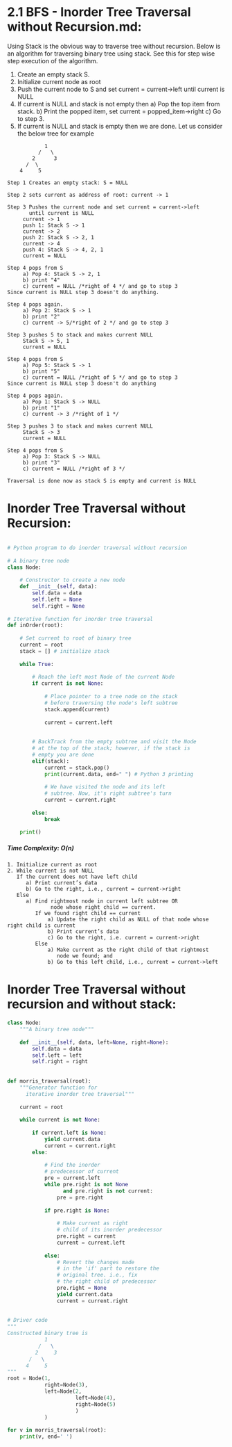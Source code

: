 # 2.1 BFS - Inorder Tree Traversal without Recursion.md:

Using Stack is the obvious way to traverse tree without recursion. Below is an algorithm for traversing binary tree using stack. See this for step wise step execution of the algorithm. 

1) Create an empty stack S.
2) Initialize current node as root
3) Push the current node to S and set current = current->left until current is NULL
4) If current is NULL and stack is not empty then 
     a) Pop the top item from stack.
     b) Print the popped item, set current = popped_item->right 
     c) Go to step 3.
5) If current is NULL and stack is empty then we are done.
Let us consider the below tree for example  
```
            1
          /   \
        2      3
      /  \
    4     5
```

```
Step 1 Creates an empty stack: S = NULL

Step 2 sets current as address of root: current -> 1

Step 3 Pushes the current node and set current = current->left 
       until current is NULL
     current -> 1
     push 1: Stack S -> 1
     current -> 2
     push 2: Stack S -> 2, 1
     current -> 4
     push 4: Stack S -> 4, 2, 1
     current = NULL

Step 4 pops from S
     a) Pop 4: Stack S -> 2, 1
     b) print "4"
     c) current = NULL /*right of 4 */ and go to step 3
Since current is NULL step 3 doesn't do anything. 

Step 4 pops again.
     a) Pop 2: Stack S -> 1
     b) print "2"
     c) current -> 5/*right of 2 */ and go to step 3

Step 3 pushes 5 to stack and makes current NULL
     Stack S -> 5, 1
     current = NULL

Step 4 pops from S
     a) Pop 5: Stack S -> 1
     b) print "5"
     c) current = NULL /*right of 5 */ and go to step 3
Since current is NULL step 3 doesn't do anything

Step 4 pops again.
     a) Pop 1: Stack S -> NULL
     b) print "1"
     c) current -> 3 /*right of 1 */  

Step 3 pushes 3 to stack and makes current NULL
     Stack S -> 3
     current = NULL

Step 4 pops from S
     a) Pop 3: Stack S -> NULL
     b) print "3"
     c) current = NULL /*right of 3 */  

Traversal is done now as stack S is empty and current is NULL
```

# Inorder Tree Traversal without Recursion:

```python

# Python program to do inorder traversal without recursion
 
# A binary tree node
class Node:
     
    # Constructor to create a new node
    def __init__(self, data):
        self.data = data
        self.left = None
        self.right = None
 
# Iterative function for inorder tree traversal
def inOrder(root):
     
    # Set current to root of binary tree
    current = root
    stack = [] # initialize stack
     
    while True:
         
        # Reach the left most Node of the current Node
        if current is not None:
             
            # Place pointer to a tree node on the stack
            # before traversing the node's left subtree
            stack.append(current)
         
            current = current.left
 
         
        # BackTrack from the empty subtree and visit the Node
        # at the top of the stack; however, if the stack is
        # empty you are done
        elif(stack):
            current = stack.pop()
            print(current.data, end=" ") # Python 3 printing
         
            # We have visited the node and its left
            # subtree. Now, it's right subtree's turn
            current = current.right
 
        else:
            break
      
    print()
```


##### Time Complexity: O(n)

```
1. Initialize current as root 
2. While current is not NULL
   If the current does not have left child
      a) Print current’s data
      b) Go to the right, i.e., current = current->right
   Else
      a) Find rightmost node in current left subtree OR
              node whose right child == current.
         If we found right child == current
             a) Update the right child as NULL of that node whose right child is current
             b) Print current’s data
             c) Go to the right, i.e. current = current->right
         Else
             a) Make current as the right child of that rightmost 
                node we found; and 
             b) Go to this left child, i.e., current = current->left
```

# Inorder Tree Traversal without recursion and without stack:


```python
class Node:
    """A binary tree node"""
  
    def __init__(self, data, left=None, right=None):
        self.data = data
        self.left = left
        self.right = right
  
  
def morris_traversal(root):
    """Generator function for 
      iterative inorder tree traversal"""
  
    current = root
  
    while current is not None:
  
        if current.left is None:
            yield current.data
            current = current.right
        else:
  
            # Find the inorder 
            # predecessor of current
            pre = current.left
            while pre.right is not None 
                  and pre.right is not current:
                pre = pre.right
  
            if pre.right is None:
  
                # Make current as right 
                # child of its inorder predecessor
                pre.right = current
                current = current.left
  
            else:
                # Revert the changes made 
                # in the 'if' part to restore the
                # original tree. i.e., fix
                # the right child of predecessor
                pre.right = None
                yield current.data
                current = current.right
  
  
# Driver code
""" 
Constructed binary tree is
            1
          /   \
         2     3
       /   \
      4     5
"""
root = Node(1,
            right=Node(3),
            left=Node(2,
                      left=Node(4),
                      right=Node(5)
                      )
            )
  
for v in morris_traversal(root):
    print(v, end=' ')
  
```
